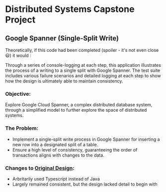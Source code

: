 # Distributed Systems Capstone Project
## Google Spanner (Single-Split Write)

Theoretically, if this code had been completed (spoiler - it's not even close 😃) it would :

Through a series of console-logging at each step, this application illustrates the process of a writing to a single split with Google Spanner. The test suite includes various failure scenarios and detailed logging at each step to show how the design is ultimately able to maintain consistency.

### Objective:
Explore Google Cloud Spanner, a complex distributed database system, through a simplified model to further explore the space of distributed systems.

### The Problem:
- Implement a single-split write process in Google Spanner for inserting a new row into a designated split of a table.
- Ensure a high level of consistency, guaranteeing the order of transactions aligns with changes to the data.

### Changes to [Original Design](https://github.com/oliviacyp/Mini-Google-Spanner-Capstone/files/13577638/Capstone.Design.pdf):
- Arbritarily used Typescript instead of Java
- Largely remained consistent, but the design lacked detail to begin with
